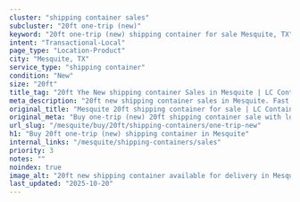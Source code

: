 ```yaml
---
cluster: "shipping container sales"
subcluster: "20ft one-trip (new)"
keyword: "20ft one-trip (new) shipping container for sale Mesquite, TX"
intent: "Transactional-Local"
page_type: "Location-Product"
city: "Mesquite, TX"
service_type: "shipping container"
condition: "New"
size: "20ft"
title_tag: "20ft Yhe New shipping container Sales in Mesquite | LC Container"
meta_description: "20ft new shipping container sales in Mesquite. Fast delivery, competitive pricing. Serving shipping containers area. Quote ID: 6XZ. Call (214) 524-4168 for your free quote today."
original_title: "Mesquite 20ft shipping container for sale | LC Container"
original_meta: "Buy one-trip (new) 20ft shipping container sale with local delivery in Mesquite, TX. LC Container — local Since 2003. Request a fast quote today."
url_slug: "/mesquite/buy/20ft/shipping-containers/one-trip-new"
h1: "Buy 20ft one-trip (new) shipping container in Mesquite"
internal_links: "/mesquite/shipping-containers/sales"
priority: 3
notes: ""
noindex: true
image_alt: "20ft new shipping container available for delivery in Mesquite"
last_updated: "2025-10-20"
---
```


<!-- TODO: Add unique city/inventory copy, images, and internal links here. -->
